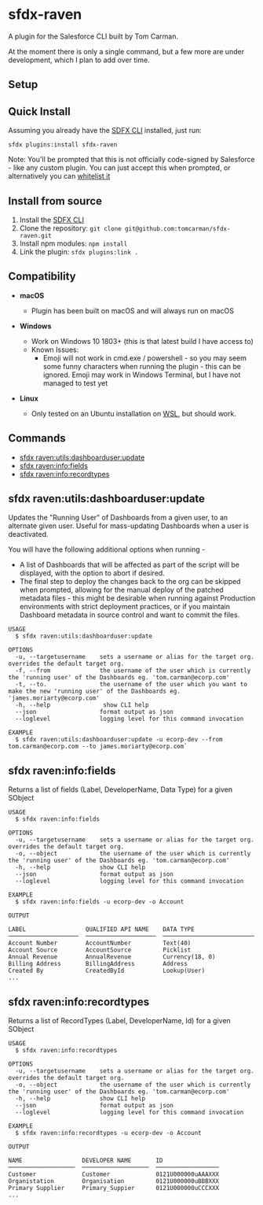# sfdx-raven

A plugin for the Salesforce CLI built by Tom Carman.

At the moment there is only a single command, but a few more are under development, which I plan to add over time.

## Setup

## Quick Install
Assuming you already have the [SDFX CLI](https://developer.salesforce.com/docs/atlas.en-us.sfdx_setup.meta/sfdx_setup/sfdx_setup_install_cli.htm) installed, just run:

`sfdx plugins:install sfdx-raven`

Note: You'll be prompted that this is not officially code-signed by Salesforce - like any custom plugin. You can just accept this when prompted, or alternatively you can [whitelist it](https://developer.salesforce.com/blogs/2017/10/salesforce-dx-cli-plugin-update.html)

## Install from source
1. Install the [SDFX CLI](https://developer.salesforce.com/docs/atlas.en-us.sfdx_setup.meta/sfdx_setup/sfdx_setup_install_cli.htm)
2. Clone the repository: `git clone git@github.com:tomcarman/sfdx-raven.git`
3. Install npm modules: `npm install`
4. Link the plugin: `sfdx plugins:link .`


## Compatibility
* **macOS**
  * Plugin has been built on macOS and will always run on macOS
  
* **Windows**
  * Work on Windows 10 1803+ (this is that latest build I have access to)
  * Known Issues:
    * Emoji will not work in cmd.exe / powershell - so you may seem some funny characters when running the plugin - this can be ignored. Emoji may work in Windows Terminal, but I have not managed to test yet
      
* **Linux**
  * Only tested on an Ubuntu installation on [WSL](https://docs.microsoft.com/en-us/windows/wsl/about), but should work.


## Commands

- [sfdx raven:utils:dashboarduser:update](#sfdx-ravenutilsdashboarduserupdate)
- [sfdx raven:info:fields](#sfdx-raveninfofields)
- [sfdx raven:info:recordtypes](#sfdx-raveninforecordtypes)


## sfdx raven:utils:dashboarduser:update

Updates the "Running User" of Dashboards from a given user, to an alternate given user. Useful for mass-updating Dashboards when a user is deactivated.

You will have the following additional options when running -

* A list of Dashboards that will be affected as part of the script will be displayed, with the option to abort if desired.
* The final step to deploy the changes back to the org can be skipped when prompted, allowing for the manual deploy of the patched metadata files - this might be desirable when running against Production environments with strict deployment practices, or if you maintain Dashboard metadata in source control and want to commit the files.


```
USAGE
  $ sfdx raven:utils:dashboarduser:update

OPTIONS
  -u, --targetusername    sets a username or alias for the target org. overrides the default target org.
  -f, --from              the username of the user which is currently the 'running user' of the Dashboards eg. 'tom.carman@ecorp.com'
  -t, --to.               the username of the user which you want to make the new 'running user' of the Dashboards eg. 'james.moriarty@ecorp.com'
  -h, --help               show CLI help
  --json                  format output as json
  --loglevel              logging level for this command invocation

EXAMPLE
  $ sfdx raven:utils:dashboarduser:update -u ecorp-dev --from tom.carman@ecorp.com --to james.moriarty@ecorp.com`
```

## sfdx raven:info:fields

Returns a list of fields (Label, DeveloperName, Data Type) for a given SObject

```
USAGE
  $ sfdx raven:info:fields

OPTIONS
  -u, --targetusername    sets a username or alias for the target org. overrides the default target org.
  -o, --object            the username of the user which is currently the 'running user' of the Dashboards eg. 'tom.carman@ecorp.com'
  -h, --help              show CLI help
  --json                  format output as json
  --loglevel              logging level for this command invocation

EXAMPLE
  $ sfdx raven:info:fields -u ecorp-dev -o Account

OUTPUT

LABEL                 QUALIFIED API NAME    DATA TYPE
────────────────────  ────────────────────  ──────────────────────────
Account Number        AccountNumber         Text(40)
Account Source        AccountSource         Picklist
Annual Revenue        AnnualRevenue         Currency(18, 0)
Billing Address       BillingAddress        Address
Created By            CreatedById           Lookup(User)
...
```

## sfdx raven:info:recordtypes

Returns a list of RecordTypes (Label, DeveloperName, Id) for a given SObject

```
USAGE
  $ sfdx raven:info:recordtypes

OPTIONS
  -u, --targetusername    sets a username or alias for the target org. overrides the default target org.
  -o, --object            the username of the user which is currently the 'running user' of the Dashboards eg. 'tom.carman@ecorp.com'
  -h, --help              show CLI help
  --json                  format output as json
  --loglevel              logging level for this command invocation

EXAMPLE
  $ sfdx raven:info:recordtypes -u ecorp-dev -o Account

OUTPUT

NAME                 DEVELOPER NAME       ID
───────────────────  ───────────────────  ──────────────────
Customer             Customer             0121U000000uAAAXXX
Organistation        Organisation         0121U000000uBBBXXX
Primary Supplier     Primary_Suppier      0121U000000uCCCXXX
...
```
